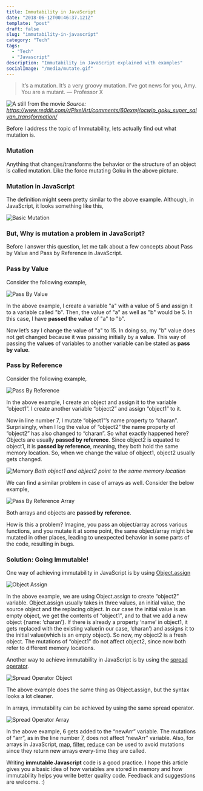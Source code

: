 ```yaml
---
title: Immutability in JavaScript
date: "2018-06-12T00:46:37.121Z"
template: "post"
draft: false
slug: "immutability-in-javascript"
category: "Tech"
tags:
  - "Tech"
  - "Javascript"
description: "Immutability in JavaScript explained with examples"
socialImage: "/media/mutate.gif"
---
```


> It’s a mutation. It’s a very groovy mutation. I’ve got news for you, Amy. You are a mutant. — Professor X

![A still from the movie](/media/mutate.gif)
*Source: https://www.reddit.com/r/PixelArt/comments/60exmj/ocwip_goku_super_saiyan_transformation/*

Before I address the topic of Immutability, lets actually find out what mutation is.

### Mutation
Anything that changes/transforms the behavior or the structure of an object is called mutation. Like the force mutating Goku in the above picture.

### Mutation in JavaScript
The definition might seem pretty similar to the above example. Although, in JavaScript, it looks something like this,

![Basic Mutation](/media/basic-mutation.png)

### But, Why is mutation a problem in JavaScript?
Before I answer this question, let me talk about a few concepts about Pass by Value and Pass by Reference in JavaScript.

### Pass by Value
Consider the following example,

![Pass By Value](/media/pass-by-value.png)

In the above example, I create a variable "a" with a value of 5 and assign it to a variable called "b". Then, the value of "a" as well as "b" would be 5. In this case, I have **passed the value** of "a" to "b".

Now let’s say I change the value of "a" to 15. In doing so, my "b" value does not get changed because it was passing initially by a **value**. This way of passing the **values** of variables to another variable can be stated as **pass by value**.

### Pass by Reference
Consider the following example,

![Pass By Reference](/media/pass-by-reference.png)

In the above example, I create an object and assign it to the variable “object1”. I create another variable “object2” and assign “object1” to it.

Now in line number 7, I mutate “object1”’s name property to “charan”. Surprisingly, when I log the value of “object2” the name property of “object2” has also changed to “charan”. So what exactly happened here? Objects are usually **passed by reference**. Since object2 is equated to object1, it is **passed by reference**, meaning, they both hold the same memory location. So, when we change the value of object1, object2 usually gets changed.

![Memory](/media/memory.png)
*Both object1 and object2 point to the same memory location*

We can find a similar problem in case of arrays as well. Consider the below example,

![Pass By Reference Array](/media/pass-by-reference-array.png)

Both arrays and objects are **passed by reference**.

How is this a problem? Imagine, you pass an object/array across various functions, and you mutate it at some point, the same object/array might be mutated in other places, leading to unexpected behavior in some parts of the code, resulting in bugs.

### Solution: Going Immutable!

One way of achieving immutability in JavaScript is by using 
<a href="https://developer.mozilla.org/en-US/docs/Web/JavaScript/Reference/Global_Objects/Object/assign" target="_blank">Object.assign</a>

![Object Assign](/media/object-assign.png)

In the above example, we are using Object.assign to create “object2” variable. Object.assign usually takes in three values, an initial value, the source object and the replacing object. In our case the initial value is an empty object, we get the contents of “object1”, and to that we add a new object {name: ‘charan’}. If there is already a property ‘name’ in object1, it gets replaced with the existing value(in our case, ‘charan’) and assigns it to the initial value(which is an empty object). So now, my object2 is a fresh object. The mutations of “object1” do not affect object2, since now both refer to different memory locations.

Another way to achieve immutability in JavaScript is by using the <a href="https://developer.mozilla.org/en-US/docs/Web/JavaScript/Reference/Operators/Spread_syntax" target="_blank">spread operator</a>.

![Spread Operator Object](/media/spread-operator-object.png)

The above example does the same thing as Object.assign, but the syntax looks a lot cleaner.

In arrays, immutability can be achieved by using the same spread operator.

![Spread Operator Array](/media/spread-operator-array.png)

In the above example, 6 gets added to the “newArr” variable. The mutations of “arr”, as in the line number 7, does not affect “newArr” variable. Also, for arrays in JavaScript, <a href="https://developer.mozilla.org/en-US/docs/Web/JavaScript/Reference/Global_Objects/Array/map" target="_blank">map</a>,
<a href="https://developer.mozilla.org/en-US/docs/Web/JavaScript/Reference/Global_Objects/Array/filter" target="_blank">filter</a>,
<a href="https://developer.mozilla.org/en-US/docs/Web/JavaScript/Reference/Global_Objects/Array/reduce" target="_blank">reduce</a>
can be used to avoid mutations since they return new arrays every-time they are called.

Writing **immutable Javascript** code is a good practice. I hope this article gives you a basic idea of how variables are stored in memory and how immutability helps you write better quality code. Feedback and suggestions are welcome. :)

